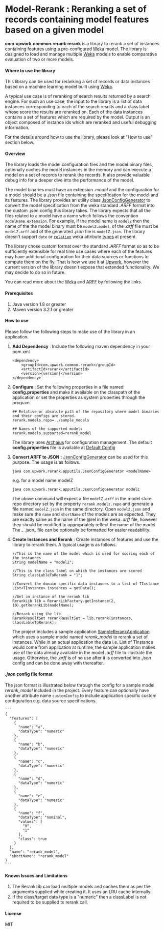 # Model-Rerank : Reranking a set of records containing model features based on a given model

__com.upwork.common.rerank__:__rerank__ is a library to rerank a set of instances containing features using a
pre-configured [Weka][weka] model. The library is designed to load and manage multiple [Weka][weka] models to enable comparative
evaluation of two or more models.

#### Where to use the library
This library can be used for reranking a set of records or data instances based on a machine learning model built using
[Weka][weka]. 

A typical use case is of reranking of search results returned by a search engine. For such an use case,
the input to the library is a list of data instances corresponding to each of the search results and a class label
whose score the results are reranked on. Each of the data instances contains a set of features which are required by the
 model. Output is an object composed of instance ids which are reranked and useful debugging information.

For the details around how to use the library, please look at "How to use" section below.

#### Overview

The library loads the model configuration files and the model binary files, optionally caches the model instances in the 
memory and can execute a model on a set of records to rerank the records. It also provide valuable debug info for a 
deeper dive into the performance of the model. 

The model binaries must have an extension _.model_ and the configuration for a model should be a _.json_ file 
containing the specification for the model and its features. The library provides an utility class
[JsonConfigGenerator][configgen] to convert the model specification from the weka standard _.ARFF_ format into the
custom _.json_ config this library takes. The library expects that all the files related to a model have a name which
 follows the convention `modelName.extension`. For example, if the model name is `modelZ` then the name of the the
 model binary must be `modelZ.model`, of the _.arff_ file must be `modelZ.arff` and of the generated _.json_ file is
  `modelZ.json`. The library doesn't support `date` or [`relation`][multiInstance] weka attribute [types][wekaTypes]
  at present.

The library chose custom format over the standard _.ARFF_ format so as to be sufficiently extensible for real time
use cases where each of the features may have additional configuration for their data sources or functions to compute
  them on the fly. That is how  we use it at [Upwork][upwork], however the current version of the library doesn't
  expose that extended functionality. We may decide to do so in future.

 You can read more about the [Weka][weka] and [ARFF][arff] by following the links.

#### Prerequisites
1. Java version 1.8 or greater
2. Maven version 3.2.1 or greater

#### How to use

Please follow the following steps to make use of the library in an application.

1. **Add Dependency** : Include the following maven dependency in your pom.xml

    ```
    <dependency>
        <groupId>com.upwork.common.rerank</groupId>
        <artifactId>rerank</artifactId>
        <version>{version}</version>
    </dependency>
    ```

2. **Configure** : Set the following properties in a file named __config.properties__ and make it available on the 
classpath of the application or set the properties as system properties through the program.

    ```
    ## Relative or absolute path of the repository where model binaries and their configs are stored.
    rerank.models.repo=../sample_models  
    
    ## Names of the supported models
    rerank.models.supported=rerank_model 
    ```

    The library uses [Archaius][archaius] for configuration management. The default __config.properties__ file is 
    available at [Default Config][defaultConfig]

3. **Convert ARFF to JSON** : [JsonConfigGenerator][configgen] can be used for this purpose. The usage is as follows.

    ```
    java com.upwork.rerank.apputils.JsonConfigGenerator <modelName>
    ```
    e.g. for a model name modelZ

    ```
    java com.upwork.rerank.apputils.JsonConfigGenerator modelZ
    ```

    The above command will expect a file `modelZ.arff` in the model store repo directory set by the property
    `rerank.models.repo` and generate a file named `modelZ.json` in the same directory. Open `modelZ.json` and make 
    sure the `name` and `shortName` of the models are as expected. They are exactly same as the name of the @rel in 
    the weka _.arff_ file, however they should be modified to appropriately reflect the name of the model. The _
    .json_ file can be optionally be formatted for easier readability.

4. **Create Instances and Rerank** : Create instances of features and use the library to rerank them. A typical 
usage is as follows.

    ```
    //This is the name of the model which is used for scoring each of the instances
    String modelName = "modelZ"; 
    
    //This is the class label on which the instances are scored
    String classLableToRerank = "1"; 
    
    //Convert the domain specific data instances to a list of TInstance
    List<TInstance> instances = getData(); 
    
    //Get an instance of the rerank lib
    RerankLib lib = RerankLibFactory.getInstance(2, 10).getRerankLib(modelName); 
    
    //Rerank using the lib
    RerankResultSet rerankResultSet = lib.rerank(instances, classLableToRerank); 
    ```

    The project includes a sample application [SampleRerankApplication][sampleApp] which uses a sample model named 
    _rerank_model_ to rerank a set of instances. While in an actual application the data i.e. List of TInstance
    would come from application at runtime, the sample application makes use of the data already available in the model 
    _.arff_ file to illustrate the usage. Otherwise, the _.arff_ is of no use after it is converted into _.json_ config 
    and can be done away with thereafter.

#### _.json_ config file format

The json format is illustrated below through the config for a sample model _rerank_model_ included in the
project. Every feature can optionally have another attribute name `customConfig` to include application specific 
custom configuration e.g. data source specifications.

    ```
    {
      "features": [
        {
          "name": "a",
          "dataType": "numeric"
        },
        {
          "name": "b",
          "dataType": "numeric"
        },
        {
          "name": "c",
          "dataType": "numeric"
        },
        {
          "name": "d",
          "dataType": "numeric"
        },
        {
          "name": "e",
          "dataType": "numeric"
        },
        {
          "name": "f",
          "dataType": "nominal",
          "values": [
            "0",
            "1"
          ],
          "class": true
        }
      ],
      "name": "rerank_model",
      "shortName": "rerank_model"
    }
    ```
    
#### Known Issues and Limitations
1. The RerankLib can load multiple models and caches them as per the arguments supplied while creating it. It uses an LRU cache internally.
2. If the class/target data type is a "numeric" then a classLabel is not required to be supplied to rerank call.

#### License
MIT

[configgen]:./rerank/src/main/java/com/upwork/rerank/apputils/JsonConfigGenerator.java
[defaultConfig]:./rerank/src/main/resources/config.properties
[sampleApp]:./rerank-example/src/main/java/com/upwork/rerankexample/SampleRerankApplication.java
[weka]:http://www.cs.waikato.ac.nz/ml/weka/
[arff]:http://weka.wikispaces.com/ARFF
[upwork]:http://upwork.com
[archaius]:https://github.com/Netflix/archaius
[multiInstance]:https://weka.wikispaces.com/Multi-instance+classifications
[wekaTypes]:http://www.cs.waikato.ac.nz/ml/weka/arff.html
